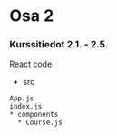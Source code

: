 # Osa 2

### Kurssitiedot 2.1. - 2.5.
React code
* src
```
App.js
index.js
* components
  * Course.js
```
